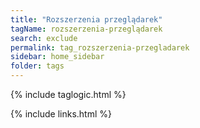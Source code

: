 ```yaml
---
title: "Rozszerzenia przeglądarek"
tagName: rozszerzenia-przeglądarek
search: exclude
permalink: tag_rozszerzenia-przegladarek
sidebar: home_sidebar
folder: tags
---
```

{% include taglogic.html %}

{% include links.html %}
